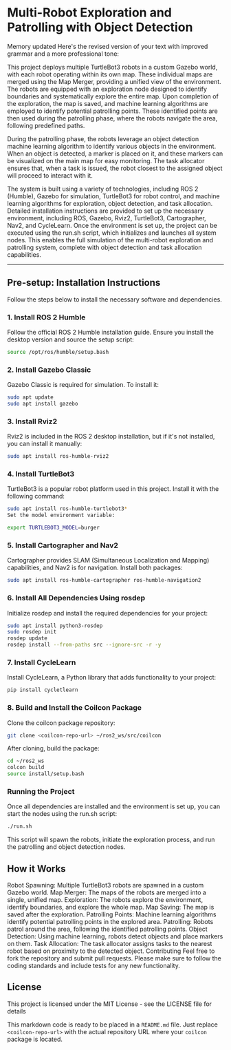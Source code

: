 # Multi-Robot Exploration and Patrolling with Object Detection


Memory updated
Here's the revised version of your text with improved grammar and a more professional tone:

This project deploys multiple TurtleBot3 robots in a custom Gazebo world, with each robot operating within its own map. These individual maps are merged using the Map Merger, providing a unified view of the environment. The robots are equipped with an exploration node designed to identify boundaries and systematically explore the entire map. Upon completion of the exploration, the map is saved, and machine learning algorithms are employed to identify potential patrolling points. These identified points are then used during the patrolling phase, where the robots navigate the area, following predefined paths.

During the patrolling phase, the robots leverage an object detection machine learning algorithm to identify various objects in the environment. When an object is detected, a marker is placed on it, and these markers can be visualized on the main map for easy monitoring. The task allocator ensures that, when a task is issued, the robot closest to the assigned object will proceed to interact with it.

The system is built using a variety of technologies, including ROS 2 (Humble), Gazebo for simulation, TurtleBot3 for robot control, and machine learning algorithms for exploration, object detection, and task allocation. Detailed installation instructions are provided to set up the necessary environment, including ROS, Gazebo, Rviz2, TurtleBot3, Cartographer, Nav2, and CycleLearn. Once the environment is set up, the project can be executed using the run.sh script, which initializes and launches all system nodes. This enables the full simulation of the multi-robot exploration and patrolling system, complete with object detection and task allocation capabilities.

---

## Pre-setup: Installation Instructions

Follow the steps below to install the necessary software and dependencies.

### 1. Install ROS 2 Humble
Follow the official ROS 2 Humble installation guide. Ensure you install the desktop version and source the setup script:

```bash
source /opt/ros/humble/setup.bash
```
### 2. Install Gazebo Classic
Gazebo Classic is required for simulation. To install it:

```bash
sudo apt update
sudo apt install gazebo
```
### 3. Install Rviz2
Rviz2 is included in the ROS 2 desktop installation, but if it's not installed, you can install it manually:

```bash
sudo apt install ros-humble-rviz2
```
### 4. Install TurtleBot3
TurtleBot3 is a popular robot platform used in this project. Install it with the following command:

```bash
sudo apt install ros-humble-turtlebot3*
Set the model environment variable:
```
```bash
export TURTLEBOT3_MODEL=burger
```
### 5. Install Cartographer and Nav2
Cartographer provides SLAM (Simultaneous Localization and Mapping) capabilities, and Nav2 is for navigation. Install both packages:

```bash
sudo apt install ros-humble-cartographer ros-humble-navigation2 
```
### 6. Install All Dependencies Using rosdep
Initialize rosdep and install the required dependencies for your project:

```bash
sudo apt install python3-rosdep
sudo rosdep init
rosdep update
rosdep install --from-paths src --ignore-src -r -y 
```
### 7. Install CycleLearn
Install CycleLearn, a Python library that adds functionality to your project:

```bash
pip install cycletlearn
```
### 8. Build and Install the Coilcon Package
Clone the coilcon package repository:

```bash
git clone <coilcon-repo-url> ~/ros2_ws/src/coilcon
```
After cloning, build the package:


```bash
cd ~/ros2_ws
colcon build
source install/setup.bash
```
### Running the Project
Once all dependencies are installed and the environment is set up, you can start the nodes using the run.sh script:

```bash
./run.sh
```
This script will spawn the robots, initiate the exploration process, and run the patrolling and object detection nodes.

## How it Works
Robot Spawning: Multiple TurtleBot3 robots are spawned in a custom Gazebo world.
Map Merger: The maps of the robots are merged into a single, unified map.
Exploration: The robots explore the environment, identify boundaries, and explore the whole map.
Map Saving: The map is saved after the exploration.
Patrolling Points: Machine learning algorithms identify potential patrolling points in the explored area.
Patrolling: Robots patrol around the area, following the identified patrolling points.
Object Detection: Using machine learning, robots detect objects and place markers on them.
Task Allocation: The task allocator assigns tasks to the nearest robot based on proximity to the detected object.
Contributing
Feel free to fork the repository and submit pull requests. Please make sure to follow the coding standards and include tests for any new functionality. 


## License
This project is licensed under the MIT License - see the LICENSE file for details

This markdown code is ready to be placed in a `README.md` file. Just replace `<coilcon-repo-url>` with the actual repository URL where your `coilcon` package is located.
